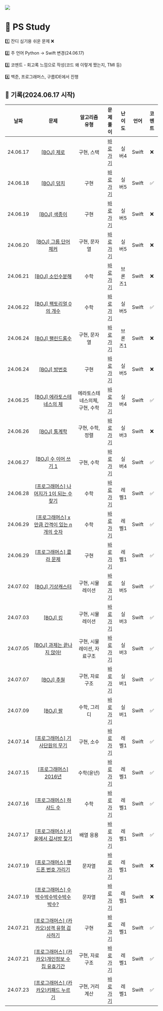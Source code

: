 <div align>
	<img src="https://capsule-render.vercel.app/api?type=rounded&color=gradient&height=200&section=header&text=PS%20Study%20Place&fontSize=90" />	
</div>

# 🔎 PS Study

1️⃣ 잔디 심기용 쉬운 문제 ❌

2️⃣ 주 언어 Python -> Swift 변경(24.06.17)

3️⃣ 코멘트 - 회고록 느낌으로 작성(코드 왜 이렇게 짰는지, TMI 등)

4️⃣ 백준, 프로그래머스, 구름IDE에서 진행

## 📝 기록(2024.06.17 시작)
|   날짜  |                      문제                   |     알고리즘 유형    |                문제풀이              | 난이도 | 언어 | 코멘트 |                              
|:------:|:------------------------------------------:|:-----------------:|:----------------------------------:|:----:|:-----:|:----:|
|24.06.17|[\[BOJ\] 제로](https://www.acmicpc.net/problem/10773)|구현, 스택|[바로가기](https://github.com/MuchanKim/problem-solving-study/tree/main/%EB%B0%B1%EC%A4%80/Silver/10773.%E2%80%85%EC%A0%9C%EB%A1%9C)|실버4|Swift|❌|
|24.06.18|[\[BOJ\] 덩치](https://www.acmicpc.net/problem/7568)|구현|[바로가기](https://github.com/MuchanKim/problem-solving-study/tree/main/%EB%B0%B1%EC%A4%80/Silver/7568.%E2%80%85%EB%8D%A9%EC%B9%98)|실버5|Swift|✅|
|24.06.19|[\[BOJ\] 색종이](https://www.acmicpc.net/problem/2563)|구현|[바로가기](https://github.com/MuchanKim/problem-solving-study/tree/main/%EB%B0%B1%EC%A4%80/Silver/2563.%E2%80%85%EC%83%89%EC%A2%85%EC%9D%B4)|실버5|Swift|❌|
|24.06.20|[\[BOJ\] 그룹 단어 체커](https://www.acmicpc.net/problem/1316)|구현, 문자열|[바로가기](https://github.com/MuchanKim/problem-solving-study/tree/main/%EB%B0%B1%EC%A4%80/Silver/1316.%E2%80%85%EA%B7%B8%EB%A3%B9%E2%80%85%EB%8B%A8%EC%96%B4%E2%80%85%EC%B2%B4%EC%BB%A4)|실버5|Swift|❌|
|24.06.21|[\[BOJ\] 소인수분해](https://www.acmicpc.net/problem/11653)|수학|[바로가기](https://github.com/MuchanKim/problem-solving-study/tree/main/%EB%B0%B1%EC%A4%80/Bronze/11653.%E2%80%85%EC%86%8C%EC%9D%B8%EC%88%98%EB%B6%84%ED%95%B4)|브론즈1|Swift|❌|
|24.06.22|[\[BOJ\] 팩토리얼 0의 개수](https://www.acmicpc.net/problem/1676)|수학|[바로가기](https://github.com/MuchanKim/problem-solving-study/tree/main/%EB%B0%B1%EC%A4%80/Silver/1676.%E2%80%85%ED%8C%A9%ED%86%A0%EB%A6%AC%EC%96%BC%E2%80%850%EC%9D%98%E2%80%85%EA%B0%9C%EC%88%98)|실버5|Swift|✅|
|24.06.24|[\[BOJ\] 팰린드롬수](https://www.acmicpc.net/problem/1259)|구현, 문자열|[바로가기](https://github.com/MuchanKim/problem-solving-study/tree/main/%EB%B0%B1%EC%A4%80/Bronze/1259.%E2%80%85%ED%8C%B0%EB%A6%B0%EB%93%9C%EB%A1%AC%EC%88%98)|브론즈1|Swift|❌|
|24.06.24|[\[BOJ\] 방번호](https://www.acmicpc.net/problem/1475)|구현|[바로가기](https://github.com/MuchanKim/problem-solving-study/tree/main/%EB%B0%B1%EC%A4%80/Silver/1475.%E2%80%85%EB%B0%A9%E2%80%85%EB%B2%88%ED%98%B8)|실버5|Swift|❌|
|24.06.25|[\[BOJ\] 에라토스테네스의 체](https://www.acmicpc.net/problem/1475)|에라토스테네스의체, 구현, 수학|[바로가기](https://github.com/MuchanKim/problem-solving-study/tree/main/%EB%B0%B1%EC%A4%80/Silver/2960.%E2%80%85%EC%97%90%EB%9D%BC%ED%86%A0%EC%8A%A4%ED%85%8C%EB%84%A4%EC%8A%A4%EC%9D%98%E2%80%85%EC%B2%B4)|실버4|Swift|✅|
|24.06.26|[\[BOJ\] 통계학](https://www.acmicpc.net/problem/2108)|구현, 수학, 정렬|[바로가기](https://github.com/MuchanKim/problem-solving-study/tree/main/%EB%B0%B1%EC%A4%80/Silver/2108.%E2%80%85%ED%86%B5%EA%B3%84%ED%95%99)|실버3|Swift|❌|
|24.06.27|[\[BOJ\] 수 이어 쓰기 1](https://www.acmicpc.net/problem/1748)|구현, 수학|[바로가기](https://github.com/MuchanKim/problem-solving-study/tree/main/%EB%B0%B1%EC%A4%80/Silver/1748.%E2%80%85%EC%88%98%E2%80%85%EC%9D%B4%EC%96%B4%E2%80%85%EC%93%B0%EA%B8%B0%E2%80%851)|실버4|Swift|✅|
|24.06.28|[\[프로그래머스\] 나머지가 1이 되는 수 찾기](https://school.programmers.co.kr/learn/courses/30/lessons/87389)|수학|[바로가기](https://github.com/MuchanKim/problem-solving-study/tree/main/%ED%94%84%EB%A1%9C%EA%B7%B8%EB%9E%98%EB%A8%B8%EC%8A%A4/1/87389.%E2%80%85%EB%82%98%EB%A8%B8%EC%A7%80%EA%B0%80%E2%80%851%EC%9D%B4%E2%80%85%EB%90%98%EB%8A%94%E2%80%85%EC%88%98%E2%80%85%EC%B0%BE%EA%B8%B0)|레벨1|Swift|✅|
|24.06.29|[\[프로그래머스\] x만큼 간격이 있는 n개의 숫자](https://school.programmers.co.kr/learn/courses/30/lessons/12954)|수학|[바로가기](https://github.com/MuchanKim/problem-solving-study/tree/main/%ED%94%84%EB%A1%9C%EA%B7%B8%EB%9E%98%EB%A8%B8%EC%8A%A4/1/12954.%E2%80%85x%EB%A7%8C%ED%81%BC%E2%80%85%EA%B0%84%EA%B2%A9%EC%9D%B4%E2%80%85%EC%9E%88%EB%8A%94%E2%80%85n%EA%B0%9C%EC%9D%98%E2%80%85%EC%88%AB%EC%9E%90)|레벨1|Swift|✅|
|24.06.29|[\[프로그래머스\] 콜라 문제](https://school.programmers.co.kr/learn/courses/30/lessons/132267)|구현|[바로가기](https://github.com/MuchanKim/problem-solving-study/tree/main/%ED%94%84%EB%A1%9C%EA%B7%B8%EB%9E%98%EB%A8%B8%EC%8A%A4/1/132267.%E2%80%85%EC%BD%9C%EB%9D%BC%E2%80%85%EB%AC%B8%EC%A0%9C)|레벨1|Swift|✅|
|24.07.02|[\[BOJ\] 기상캐스터](https://www.acmicpc.net/problem/10709)|구현, 시뮬레이션|[바로가기](https://github.com/MuchanKim/problem-solving-study/blob/main/%EB%B0%B1%EC%A4%80/Silver/10709.%E2%80%85%EA%B8%B0%EC%83%81%EC%BA%90%EC%8A%A4%ED%84%B0/%EA%B8%B0%EC%83%81%EC%BA%90%EC%8A%A4%ED%84%B0.swift)|실버5|Swift|✅|
|24.07.03|[\[BOJ\] 킹](https://www.acmicpc.net/problem/1063)|구현, 시뮬레이션|[바로가기](https://github.com/MuchanKim/problem-solving-study/tree/main/%EB%B0%B1%EC%A4%80/Silver/1063.%E2%80%85%ED%82%B9)|실버3|Swift|✅|
|24.07.05|[\[BOJ\] 과제는 끝나지 않아!](https://www.acmicpc.net/problem/17952)|구현, 시뮬레이션, 자료구조|[바로가기](https://github.com/MuchanKim/problem-solving-study/tree/main/%EB%B0%B1%EC%A4%80/Silver/17952.%E2%80%85%EA%B3%BC%EC%A0%9C%EB%8A%94%E2%80%85%EB%81%9D%EB%82%98%EC%A7%80%E2%80%85%EC%95%8A%EC%95%84%EF%BC%81)|실버3|Swift|✅|
|24.07.07|[\[BOJ\] 추월](https://www.acmicpc.net/problem/2002)|구현, 자료구조|[바로가기](https://github.com/MuchanKim/problem-solving-study/tree/main/%EB%B0%B1%EC%A4%80/Silver/2002.%E2%80%85%EC%B6%94%EC%9B%94)|실버1|Swift|✅|
|24.07.09|[\[BOJ\] 팔](https://www.acmicpc.net/problem/1105)|수학, 그리디|[바로가기](https://github.com/MuchanKim/problem-solving-study/tree/main/%EB%B0%B1%EC%A4%80/Silver/1105.%E2%80%85%ED%8C%94)|실버1|Swift|✅|
|24.07.14|[\[프로그래머스\] 기사단원의 무기](https://school.programmers.co.kr/learn/courses/30/lessons/136798)|구현, 소수|[바로가기](https://github.com/MuchanKim/problem-solving-study/tree/main/%ED%94%84%EB%A1%9C%EA%B7%B8%EB%9E%98%EB%A8%B8%EC%8A%A4/1/136798.%E2%80%85%EA%B8%B0%EC%82%AC%EB%8B%A8%EC%9B%90%EC%9D%98%E2%80%85%EB%AC%B4%EA%B8%B0)|레벨1|Swift|✅|
|24.07.15|[\[프로그래머스\] 2016년](https://school.programmers.co.kr/learn/courses/30/lessons/12901)|수학(윤년)|[바로가기](https://github.com/MuchanKim/problem-solving-study/tree/main/%ED%94%84%EB%A1%9C%EA%B7%B8%EB%9E%98%EB%A8%B8%EC%8A%A4/1/12901.%E2%80%852016%EB%85%84)|레벨1|Swift|✅|
|24.07.16|[\[프로그래머스\] 하샤드 수](https://school.programmers.co.kr/learn/courses/30/lessons/12947)|수학|[바로가기](https://github.com/MuchanKim/problem-solving-study/tree/main/%ED%94%84%EB%A1%9C%EA%B7%B8%EB%9E%98%EB%A8%B8%EC%8A%A4/1/12947.%E2%80%85%ED%95%98%EC%83%A4%EB%93%9C%E2%80%85%EC%88%98)|레벨1|Swift|✅|
|24.07.17|[\[프로그래머스\] 서울에서 김서방 찾기](https://school.programmers.co.kr/learn/courses/30/lessons/12919)|배열 응용|[바로가기](https://github.com/MuchanKim/problem-solving-study/tree/main/%ED%94%84%EB%A1%9C%EA%B7%B8%EB%9E%98%EB%A8%B8%EC%8A%A4/1/12919.%E2%80%85%EC%84%9C%EC%9A%B8%EC%97%90%EC%84%9C%E2%80%85%EA%B9%80%EC%84%9C%EB%B0%A9%E2%80%85%EC%B0%BE%EA%B8%B0)|레벨1|Swift|✅|
|24.07.19|[\[프로그래머스\] 핸드폰 번호 가리기](https://school.programmers.co.kr/learn/courses/30/lessons/12948)|문자열|[바로가기](https://github.com/MuchanKim/problem-solving-study/tree/main/%ED%94%84%EB%A1%9C%EA%B7%B8%EB%9E%98%EB%A8%B8%EC%8A%A4/1/12948.%E2%80%85%ED%95%B8%EB%93%9C%ED%8F%B0%E2%80%85%EB%B2%88%ED%98%B8%E2%80%85%EA%B0%80%EB%A6%AC%EA%B8%B0)|레벨1|Swift|❌|
|24.07.19|[\[프로그래머스\] 수박수박수박수박수박수?](https://school.programmers.co.kr/learn/courses/30/lessons/12922)|문자열|[바로가기](https://github.com/MuchanKim/problem-solving-study/tree/main/%ED%94%84%EB%A1%9C%EA%B7%B8%EB%9E%98%EB%A8%B8%EC%8A%A4/1/12922.%E2%80%85%EC%88%98%EB%B0%95%EC%88%98%EB%B0%95%EC%88%98%EB%B0%95%EC%88%98%EB%B0%95%EC%88%98%EB%B0%95%EC%88%98%EF%BC%9F)|레벨1|Swift|❌|
|24.07.21|[\[프로그래머스\] (카카오)성격 유형 검사하기](https://school.programmers.co.kr/learn/courses/30/lessons/118666)|구현|[바로가기](https://github.com/MuchanKim/problem-solving-study/tree/main/%ED%94%84%EB%A1%9C%EA%B7%B8%EB%9E%98%EB%A8%B8%EC%8A%A4/1/118666.%E2%80%85%EC%84%B1%EA%B2%A9%E2%80%85%EC%9C%A0%ED%98%95%E2%80%85%EA%B2%80%EC%82%AC%ED%95%98%EA%B8%B0)|레벨1|Swift|✅|
|24.07.21|[\[프로그래머스\] (카카오)개인정보 수집 유효기간](https://school.programmers.co.kr/learn/courses/30/lessons/150370)|구현, 자료구조|[바로가기](https://github.com/MuchanKim/problem-solving-study/tree/main/%ED%94%84%EB%A1%9C%EA%B7%B8%EB%9E%98%EB%A8%B8%EC%8A%A4/1/150370.%E2%80%85%EA%B0%9C%EC%9D%B8%EC%A0%95%EB%B3%B4%E2%80%85%EC%88%98%EC%A7%91%E2%80%85%EC%9C%A0%ED%9A%A8%EA%B8%B0%EA%B0%84)|레벨1|Swift|✅|
|24.07.23|[\[프로그래머스\] (카카오)키패드 누르기](https://school.programmers.co.kr/learn/courses/30/lessons/67256)|구현, 거리 계산|[바로가기](https://github.com/MuchanKim/problem-solving-study/tree/main/%ED%94%84%EB%A1%9C%EA%B7%B8%EB%9E%98%EB%A8%B8%EC%8A%A4/1/67256.%E2%80%85%EF%BC%BB%EC%B9%B4%EC%B9%B4%EC%98%A4%E2%80%85%EC%9D%B8%ED%84%B4%EF%BC%BD%E2%80%85%ED%82%A4%ED%8C%A8%EB%93%9C%E2%80%85%EB%88%84%EB%A5%B4%EA%B8%B0)|레벨1|Swift|✅|

